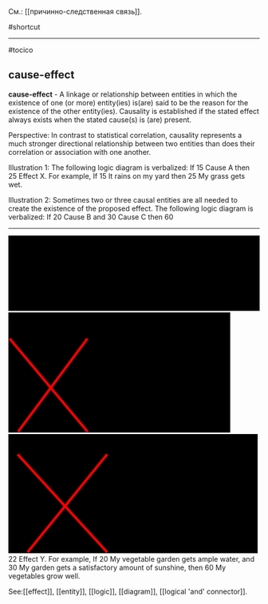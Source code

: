 См.: [[причинно-следственная связь]].

#shortcut




<hr/>

#tocico

## cause-effect

<b>cause-effect</b> -  A linkage or relationship between entities in which the existence of one (or more) entity(ies) is(are) said to be the reason for the existence of the other entity(ies).  Causality is established if the stated effect always exists when the stated cause(s) is (are) present.



Perspective:  In contrast to statistical correlation, causality represents a much stronger directional relationship between two entities than does their correlation or association with one another. 

Illustration 1: The following logic diagram is verbalized: If 15 Cause A then 25 Effect X. For example, If 15 It rains on my yard then 25 My grass gets wet. 
 

Illustration 2: Sometimes two or three causal entities are all needed to create the existence of the proposed effect.  The following logic diagram is verbalized: If 20 Cause B and 30 Cause C then 60 
<hr/>
<img src="./tocico_dictionary_2nd_editio-22_1.png"/>
<img src="./tocico_dictionary_2nd_editio-22_2.png"/>
<img src="./tocico_dictionary_2nd_editio-22_3.png"/>
22 
Effect Y.  For example, If 20 My vegetable garden gets ample water, and 30 My garden gets a satisfactory amount of sunshine, then 60 My vegetables grow well. 
 



See:[[effect]], [[entity]], [[logic]], [[diagram]], [[logical 'and' connector]].
